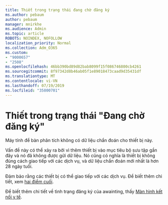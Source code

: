 ```yaml
---
title: Thiết trong trạng thái đang chờ đăng ký
ms.author: pebaum
author: pebaum
manager: mnirkhe
ms.audience: Admin
ms.topic: article
ROBOTS: NOINDEX, NOFOLLOW
localization_priority: Normal
ms.collection: Adm_O365
ms.custom:
- "9000657"
- "2508"
ms.openlocfilehash: 46bb390bd89d82bab8099f15f086746800cb4261
ms.sourcegitcommit: 8f97342d8b46ab05f1e89018473caad9d35431df
ms.translationtype: MT
ms.contentlocale: vi-VN
ms.lasthandoff: 07/19/2019
ms.locfileid: "35800701"
---
```

# <a name="devices-are-in-awaiting-enrollment-state"></a>Thiết trong trạng thái "Đang chờ đăng ký"

Máy tính để bàn phân tích không có dữ liệu chẩn đoán cho thiết bị này. 

Vấn đề này có thể xảy ra bởi vì thêm thiết bị vào mục tiêu bộ sưu tập gần đây và nó đã không được gửi dữ liệu. Nó cũng có nghĩa là thiết bị không đúng cách giao tiếp với các dịch vụ, và dữ liệu chẩn đoán mới nhất là hơn 28 ngày tuổi.

Đảm bảo rằng các thiết bị có thể giao tiếp với các dịch vụ. Để biết thêm chi tiết, xem [hai điểm cuối](https://docs.microsoft.com/sccm/desktop-analytics/enable-data-sharing#endpoints).

Để biết thêm chi tiết về tình trạng đăng ký của awainting, thấy [Màn hình kết nối y tế](https://docs.microsoft.com/sccm/desktop-analytics/monitor-connection-health#awaiting-enrollment).